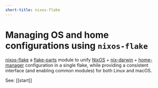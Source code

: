 ```yaml
---
short-title: nixos-flake
---
```


# Managing OS and home configurations using `nixos-flake`

[nixos-flake](https://github.com/srid/nixos-flake) a [flake-parts](https://flake.parts/) module to unify [NixOS](https://nixos.org/manual/nixos/stable/) + [nix-darwin](https://github.com/LnL7/nix-darwin) + [home-manager] configuration in a single flake, while providing a consistent interface (and enabling common modules) for both Linux and macOS.

See: [[start]]

[home-manager]: https://github.com/nix-community/home-manager

